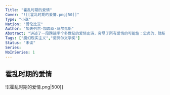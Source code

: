 ```yaml
---
Title: "霍乱时期的爱情"
Cover: "![[霍乱时期的爱情.png|50]]"
Type: "小说"
Nation: "哥伦比亚"
Author: "加夫列尔·加西亚·马尔克斯"
Abstract: "讲述了一段跨越半个多世纪的爱情史诗，穷尽了所有爱情的可能性：忠贞的、隐秘的、粗暴的、羞怯的、柏拉图式的、放荡的、转瞬即逝的、生死相依的……"
Tags: ["魔幻现实主义","诺贝尔文学奖"]
Status: "未读"
Series: 
NoInSeries: 1
---
```

## 霍乱时期的爱情
![[霍乱时期的爱情.png|500]]
